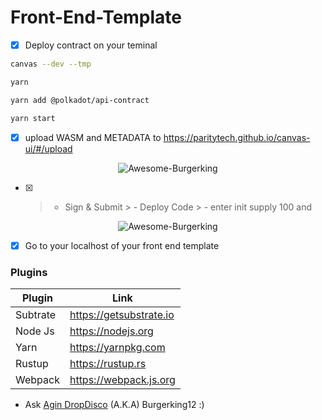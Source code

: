 # Front-End-Template

- [x] Deploy contract on your teminal 

```bash 
canvas --dev --tmp
```
```bash 
yarn
 ```
```bash 
yarn add @polkadot/api-contract
  ```
  ```bash 
 yarn start
 ```
- [x] upload WASM and METADATA to https://paritytech.github.io/canvas-ui/#/upload
<p align="center">
    <a>
        <img src="https://raw.githubusercontent.com/burgerking12/Polkadot-Hello-World-Hackathon/main/ERC20-With-INK/Tutorial/upload_wasm%26metadata.png" alt="Awesome-Burgerking"/>
    </a>
</p>

 - [x] > - Sign & Submit > - Deploy Code  > -  enter init supply 100 and 
 <p align="center">
    <a>
        <img src="https://raw.githubusercontent.com/burgerking12/Polkadot-Hello-World-Hackathon/main/ERC20-With-INK/Tutorial/init_supply.png" alt="Awesome-Burgerking"/>
    </a>
</p>

- [x]  Go to your localhost of your  front end template


### Plugins


| Plugin | Link |
| ------ | ------ |
| Subtrate | https://getsubstrate.io |
| Node Js | https://nodejs.org |
| Yarn | https://yarnpkg.com |
| Rustup | https://rustup.rs |
| Webpack |https://webpack.js.org |'

* Ask [Agin DropDisco](https://twitter.com/agin_webdev) (A.K.A) Burgerking12 :)

